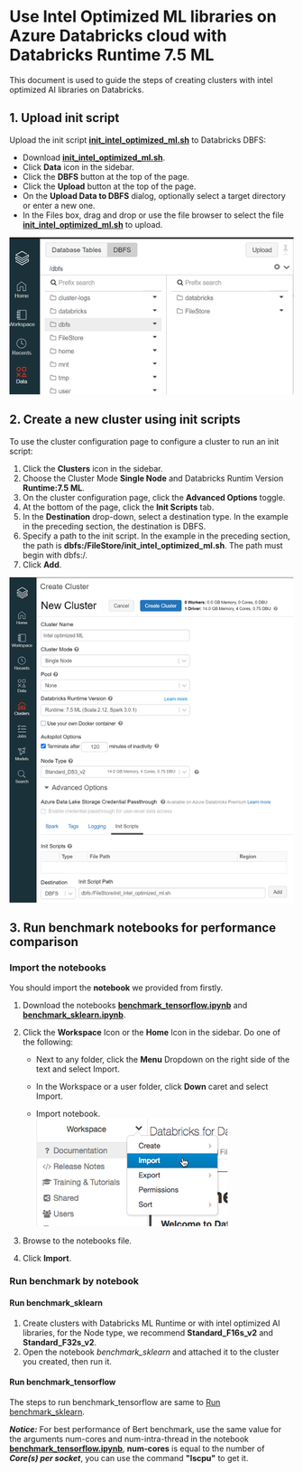 # Use Intel Optimized ML libraries on Azure Databricks cloud with Databricks Runtime 7.5 ML 
This document is used to guide the steps of creating clusters with intel optimized AI libraries on Databricks.

## 1. Upload init script 

Upload the init script **[init_intel_optimized_ml.sh](./init_intel_optimized_ml.sh)** to Databricks DBFS:
    
- Download **[init_intel_optimized_ml.sh](./init_intel_optimized_ml.sh)**.
- Click **Data** icon in the sidebar.
- Click the **DBFS** button at the top of the page.
- Click the **Upload** button at the top of the page.
- On the **Upload Data to DBFS** dialog, optionally select a target directory or enter a new one.
- In the Files box, drag and drop or use the file browser to select the file **[init_intel_optimized_ml.sh](./init_intel_optimized_ml.sh)** to upload. 

![upload_init_script](./imgs/upload_init_script.png)


## 2. Create a new cluster using init scripts
To use the cluster configuration page to configure a cluster to run an init script:



1. Click the  **Clusters** icon in the sidebar.
2. Choose the Cluster Mode **Single Node** and Databricks Runtim Version **Runtime:7.5 ML**.
3. On the cluster configuration page, click the **Advanced Options** toggle.
4. At the bottom of the page, click the **Init Scripts** tab.
5. In the **Destination** drop-down, select a destination type. In the example in the preceding section, the destination is DBFS.
6. Specify a path to the init script. In the example in the preceding section, the path is **dbfs:/FileStore/init_intel_optimized_ml.sh**. The path must begin with dbfs:/.
7. Click **Add**. 

![create_cluster](./imgs/create_cluster.png)


## 3. Run benchmark notebooks for performance comparison

###  Import the notebooks
You should import the **notebook**  we provided from firstly.

1. Download the notebooks **[benchmark_tensorflow.ipynb](./notebooks/benchmark_tensorflow.ipynb)** and **[benchmark_sklearn.ipynb](./notebooks/benchmark_sklearn.ipynb)**.
2. Click the  **Workspace** Icon or the  **Home** Icon in the sidebar. Do one of the following:
   - Next to any folder, click the **Menu** Dropdown on the right side of the text and select Import.

   - In the Workspace or a user folder, click **Down** caret and select Import. 

   - Import notebook.  
 ![IMPORT-NOTEBOOK](./imgs/import-notebook.png)
3. Browse to the notebooks file.

4. Click **Import**.


### Run benchmark by notebook
#### Run benchmark_sklearn
 1. Create clusters with Databricks ML Runtime or with intel optimized AI libraries, for the Node type, we recommend **Standard_F16s_v2** and **Standard_F32s_v2**.
 2. Open the notebook *benchmark_sklearn* and attached it to the cluster you created, then run it.
   
#### Run benchmark_tensorflow
  The steps to run benchmark_tensorflow are same to [Run benchmark_sklearn](#run-benchmark_sklearn).   

  ***Notice:*** For best performance of Bert benchmark, use the same value for the arguments num-cores and num-intra-thread in the notebook **[benchmark_tensorflow.ipynb](./notebooks/benchmark_tensorflow.ipynb)**, **num-cores**  is equal to the number of  ***Core(s) per socket***, you can use the command **"lscpu"** to get it.